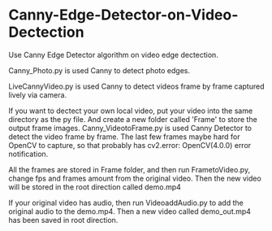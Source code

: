 # Canny-Edge-Detector-on-Video-Dectection
Use Canny Edge Detector algorithm on video edge dectection.

Canny_Photo.py is used Canny to detect photo edges.



LiveCannyVideo.py is used Canny to detect videos frame by frame captured lively via camera.



If you want to dectect your own local video, put your video into the same directory as the py file. And create a new folder called 'Frame' to store the output frame images.
Canny_VideotoFrame.py is used Canny Detector to detect the video frame by frame. The last few frames maybe hard for OpenCV to capture, so that probably has cv2.error: OpenCV(4.0.0) error notification.


All the frames are stored in Frame folder, and then run FrametoVideo.py, change fps and frames amount from the original video. Then the new video will be stored in the root direction called demo.mp4


If your original video has audio, then run VideoaddAudio.py to add the original audio to the demo.mp4. Then a new video called demo_out.mp4 has been saved in root direction.
